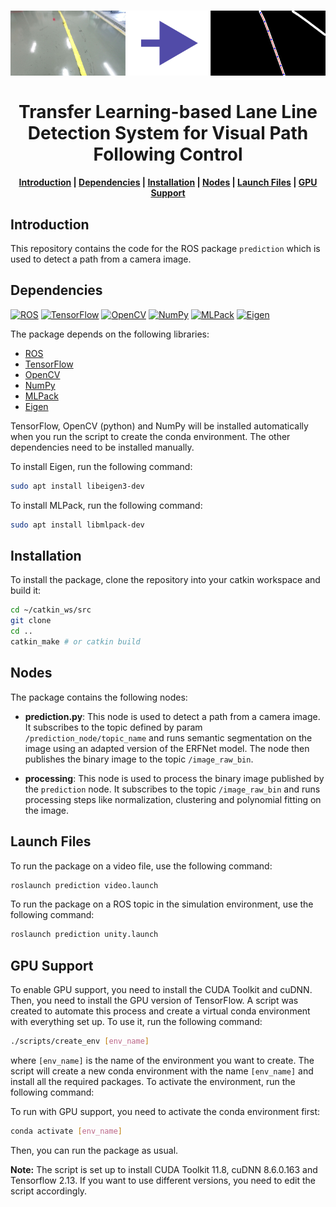 <h1 align="center">
<img src="image.png"/><br/><br/>
Transfer Learning-based Lane Line Detection System for Visual Path Following Control
</h1>

<h4 align="center">
    <a href="#introduction">Introduction</a> |
    <a href="#dependencies">Dependencies</a> |
    <a href="#installation">Installation</a> |
    <a href="#nodes">Nodes</a> |
    <a href="#launch-files">Launch Files</a> |
    <a href="#gpu-support">GPU Support</a>
</h4>

## Introduction

This repository contains the code for the ROS package `prediction` which is used to detect a path from a camera image.

## Dependencies

[![ROS](https://img.shields.io/badge/ROS-Noetic-blue)](http://wiki.ros.org/noetic/Installation)
[![TensorFlow](https://img.shields.io/badge/TensorFlow-2.13.1-orange)](https://www.tensorflow.org/)
[![OpenCV](https://img.shields.io/badge/OpenCV-4.8.1-green)](https://opencv.org/)
[![NumPy](https://img.shields.io/badge/NumPy-1.23.5-yellowgreen)](https://numpy.org/)
[![MLPack](https://img.shields.io/badge/MLPack-4.3.0-darkblue)](https://www.mlpack.org/)
[![Eigen](https://img.shields.io/badge/Eigen-3.3.9-blue)](http://eigen.tuxfamily.org/index.php?title=Main_Page)

The package depends on the following libraries:

- [ROS](http://wiki.ros.org/ROS/Installation)
- [TensorFlow](https://www.tensorflow.org/install)
- [OpenCV](https://opencv.org/)
- [NumPy](https://numpy.org/)
- [MLPack](https://www.mlpack.org/)
- [Eigen](http://eigen.tuxfamily.org/index.php?title=Main_Page)

TensorFlow, OpenCV (python) and NumPy will be installed automatically when you run the script to create the conda environment. The other dependencies need to be installed manually.

To install Eigen, run the following command:

```bash
sudo apt install libeigen3-dev
```

To install MLPack, run the following command:

```bash
sudo apt install libmlpack-dev
```

## Installation

To install the package, clone the repository into your catkin workspace and build it:

```bash
cd ~/catkin_ws/src
git clone
cd ..
catkin_make # or catkin build
```

## Nodes

The package contains the following nodes:

- **prediction.py**: This node is used to detect a path from a camera image. It subscribes to the topic defined by param `/prediction_node/topic_name` and runs semantic segmentation on the image using an adapted version of the ERFNet model. The node then publishes the binary image to the topic `/image_raw_bin`.

- **processing**: This node is used to process the binary image published by the `prediction` node. It subscribes to the topic `/image_raw_bin` and runs processing steps like normalization, clustering and polynomial fitting on the image.

## Launch Files

To run the package on a video file, use the following command:

```bash
roslaunch prediction video.launch
```

To run the package on a ROS topic in the simulation environment, use the following command:

```bash
roslaunch prediction unity.launch
```

## GPU Support

To enable GPU support, you need to install the CUDA Toolkit and cuDNN. Then, you need to install the GPU version of TensorFlow. A script was created to automate this process and create a virtual conda environment with everything set up. To use it, run the following command:

```bash
./scripts/create_env [env_name]
```

where `[env_name]` is the name of the environment you want to create. The script will create a new conda environment with the name `[env_name]` and install all the required packages. To activate the environment, run the following command:

To run with GPU support, you need to activate the conda environment first:

```bash
conda activate [env_name]
```

Then, you can run the package as usual.

**Note:** The script is set up to install CUDA Toolkit 11.8, cuDNN 8.6.0.163 and Tensorflow 2.13. If you want to use different versions, you need to edit the script accordingly.